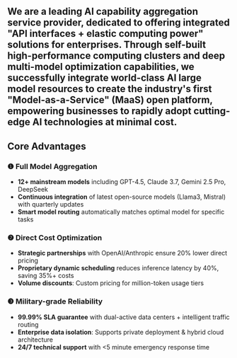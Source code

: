 ## We are a leading AI capability aggregation service provider, dedicated to offering integrated "API interfaces + elastic computing power" solutions for enterprises. Through self-built high-performance computing clusters and deep multi-model optimization capabilities, we successfully integrate world-class AI large model resources to create the industry's first "Model-as-a-Service" (MaaS) open platform, empowering businesses to rapidly adopt cutting-edge AI technologies at minimal cost.

## Core Advantages

### ❶ Full Model Aggregation
- **12+ mainstream models** including GPT-4.5, Claude 3.7, Gemini 2.5 Pro, DeepSeek
- **Continuous integration** of latest open-source models (Llama3, Mistral) with quarterly updates
- **Smart model routing** automatically matches optimal model for specific tasks

### ❷ Direct Cost Optimization
- **Strategic partnerships** with OpenAI/Anthropic ensure 20% lower direct pricing
- **Proprietary dynamic scheduling** reduces inference latency by 40%, saving 35%+ costs
- **Volume discounts**: Custom pricing for million-token usage tiers

### ❸ Military-grade Reliability
- **99.99% SLA guarantee** with dual-active data centers + intelligent traffic routing
- **Enterprise data isolation**: Supports private deployment & hybrid cloud architecture
- **24/7 technical support** with <5 minute emergency response time
